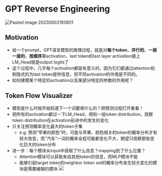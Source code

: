 # GPT Reverse Engineering
![Pasted image 20230602193801](https://s2.loli.net/2023/06/02/i6mdSPLDrzKxuo5.png)
## Motivation
- 给一个prompt，GPT语言模型的推理过程，就是对**每个token**，**并行的**，**一层一层的**，**按顺序**算activation，last token的last layer activation接上LM_Head就是output logits了
- 这个过程中，几乎每个activation都是有意义的，因为它们都通过attention机制隐式的为last token提供信息，但不同activation的作用是不同的。
- 如何建模某个特定的activation以及某部分特定的参数的作用呢？

## Token Flow Visualizer
- 模型是什么时候开始知道下一个词要填什么的？把预测过程打开看看！
- 把所有的activation都过一下LM_Head，得到一组token distribution，观察token distribution在activation前进中的发生的变化
- 只关注预测概率变化最大的token子集
	- e.g. 预测“苹果的颜色”时，可能与苹果、颜色相关的token的概率分布才有较大改变，而”汽车“一词的概率全程可能都变化不大，期望只观察那些变化巨大的token分布
- 进一步：每个模块从input中获取了什么信息？mapping到了什么位置？
	- Attention模块可以获取来自其他token的信息，而MLP模块不能
	- 能够引起target token的neighbor token set的概率分布发生较大变化的模块是需要编辑的模块
![](https://s2.loli.net/2023/05/24/OaH3LkKNQAfRgZi.gif)
